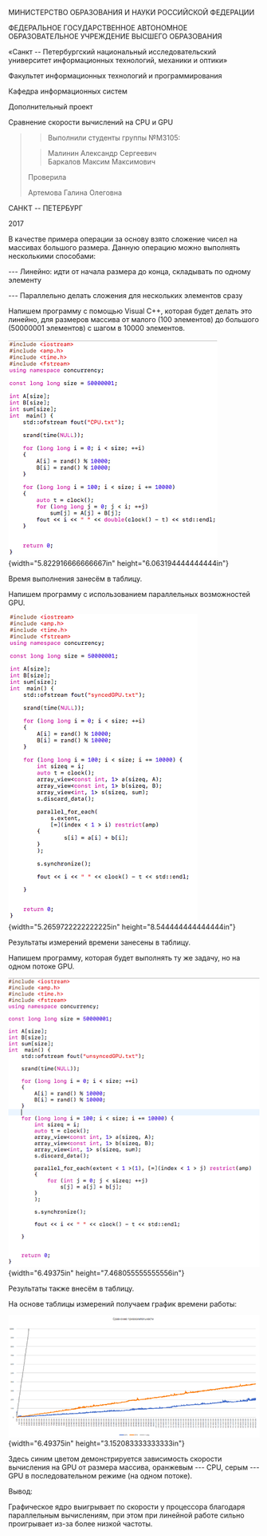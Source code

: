 МИНИСТЕРСТВО ОБРАЗОВАНИЯ И НАУКИ РОССИЙСКОЙ ФЕДЕРАЦИИ

ФЕДЕРАЛЬНОЕ ГОСУДАРСТВЕННОЕ АВТОНОМНОЕ ОБРАЗОВАТЕЛЬНОЕ УЧРЕЖДЕНИЕ
ВЫСШЕГО ОБРАЗОВАНИЯ

«Санкт -- Петербургский национальный исследовательский университет
информационных технологий, механики и оптики»

Факультет информационных технологий и программирования

Кафедра информационных систем

Дополнительный проект

Сравнение скорости вычислений на CPU и GPU

> > Выполнили студенты группы №M3105:
>
> > Малинин Александр Сергеевич\
> > Баркалов Максим Максимович
>
> Проверила
>
> Артемова Галина Олеговна

САНКТ -- ПЕТЕРБУРГ

2017

В качестве примера операции за основу взято сложение чисел на массивах
большого размера. Данную операцию можно выполнять несколькими способами:

--- Линейно: идти от начала размера до конца, складывать по одному
элементу

--- Параллельно делать сложения для нескольких элементов сразу

Напишем программу с помощью Visual С++, которая будет делать это
линейно, для размеров массива от малого (100 элементов) до большого
(50000001 элементов) с шагом в 10000 элементов.

![../../../../Desktop/Снимок%20экрана%202017-05-10%20в%208.58.36.png](./lab-7-additional//media/image1.png){width="5.822916666666667in"
height="6.063194444444444in"}

Время выполнения занесём в таблицу.

Напишем программу с использованием параллельных возможностей GPU.

![../../../../Desktop/Снимок%20экрана%202017-05-10%20в%209.08.12.png](./lab-7-additional//media/image2.png){width="5.2659722222222225in"
height="8.544444444444444in"}

Результаты измерений времени занесены в таблицу.

Напишем программу, которая будет выполнять ту же задачу, но на одном
потоке GPU.

![../../../../Desktop/Снимок%20экрана%202017-05-10%20в%209.04.53.png](./lab-7-additional//media/image3.png){width="6.49375in"
height="7.468055555555556in"}

Результаты также внесём в таблицу.

На основе таблицы измерений получаем график времени работы:

![../../../../Desktop/Снимок%20экрана%202017-05-10%20в%209.12.50.png](./lab-7-additional//media/image4.png){width="6.49375in"
height="3.152083333333333in"}

Здесь синим цветом демонстрируется зависимость скорости вычисления на
GPU от размера массива, оранжевым --- CPU, серым --- GPU в
последовательном режиме (на одном потоке).

Вывод:

Графическое ядро выигрывает по скорости у процессора благодаря
параллельным вычислениям, при этом при линейной работе сильно
проигрывает из-за более низкой частоты.
